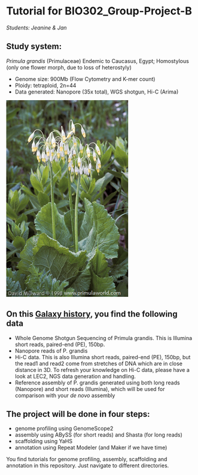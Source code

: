 # Tutorial for BIO302_Group-Project-B

*Students: Jeanine & Jan*

## Study system:
*Primula grandis* (Primulaceae)
Endemic to Caucasus, Egypt; Homostylous (only one flower morph, due to loss of heterostyly)

- Genome size: 900Mb (Flow Cytometry and K-mer count)
- Ploidy: tetraploid, 2n=44
- Data generated: Nanopore (35x total), WGS shotgun, Hi-C (Arima)

![Primula grandis][Pgrandis_NY]

[Pgrandis_NY]: ./Pgrandis.png


## On this [Galaxy history](), you find the following data

- Whole  Genome Shotgun Sequencing of Primula grandis. This is Illumina short reads, paired-end (PE), 150bp.
- Nanopore reads of P. grandis
- Hi-C data. This is also Illumina short reads, paired-end (PE), 150bp, but the read1 and read2 come from stretches of DNA which are in close distance in 3D. 
To refresh your knowledge on Hi-C data, please have a look at LEC2, NGS data generation and handling.
- Reference assembly of P. grandis generated using both long reads (Nanopore) and short reads (Illumina), which will be used for comparison with your *de novo* assembly

## The project will be done in four steps:
- genome profiling using GenomeScope2
- assembly using ABySS (for short reads) and Shasta (for long reads)
- scaffolding using YaHS
- annotation using Repeat Modeler (and Maker if we have time)

You find tutorials for genome profiling, assembly, scaffolding and annotation in this repository. Just navigate to different directories.

